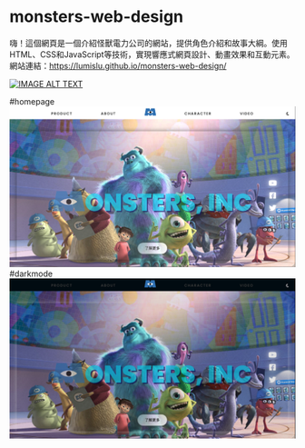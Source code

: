 # monsters-web-design


嗨！這個網頁是一個介紹怪獸電力公司的網站，提供角色介紹和故事大綱。使用HTML、CSS和JavaScript等技術，實現響應式網頁設計、動畫效果和互動元素。
網站連結：https://lumislu.github.io/monsters-web-design/


[![IMAGE ALT TEXT](http://img.youtube.com/vi/"YOUR_VIDEO_ID"/0.jpg)](https://youtu.be/ysvldJzazts)



#homepage
![homepage.](./assets/homepage.png)
#darkmode
![darkmode](./assets/darkmode.png)
